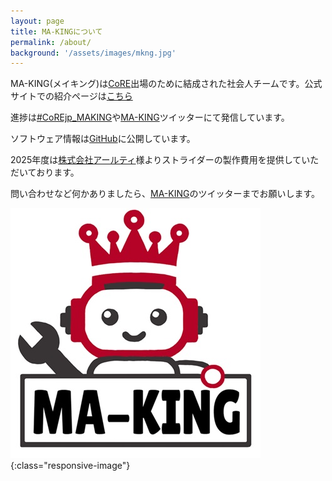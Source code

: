 ```yaml
---
layout: page
title: MA-KINGについて
permalink: /about/
background: '/assets/images/mkng.jpg'
---
```

<link rel="stylesheet" href="{{ '/assets/css/style.css' | relative_url }}">

MA-KING(メイキング)は[CoRE](https://core.scramble-robot.org/)出場のために結成された社会人チームです。公式サイトでの紹介ページは[こちら](https://core.scramble-robot.org/player_team/making/)


進捗は[#CoREjp_MAKING](https://x.com/search?q=%23CoREjp_MAKING)や[MA-KING](https://x.com/ma_king_core)ツイッターにて発信しています。  

ソフトウェア情報は[GitHub](https://github.com/CoRE-MA-KING)に公開しています。


2025年度は[株式会社アールティ](https://rt-net.jp/)様よりストライダーの製作費用を提供していただいております。

問い合わせなど何かありましたら、[MA-KING](https://x.com/ma_king_core)のツイッターまでお願いします。

![](img/ma_king_logo.jpg){:class="responsive-image"}